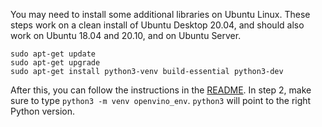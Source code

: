You may need to install some additional libraries on Ubuntu Linux. These steps work on a clean install of Ubuntu Desktop 20.04, and should also work on Ubuntu 18.04 and 20.10, and on Ubuntu Server.

```
sudo apt-get update
sudo apt-get upgrade
sudo apt-get install python3-venv build-essential python3-dev
```

After this, you can follow the instructions in the [README](https://github.com/openvinotoolkit/openvino_notebooks). In step 2, make sure to type `python3 -m venv openvino_env`. `python3` will point to the right Python version. 